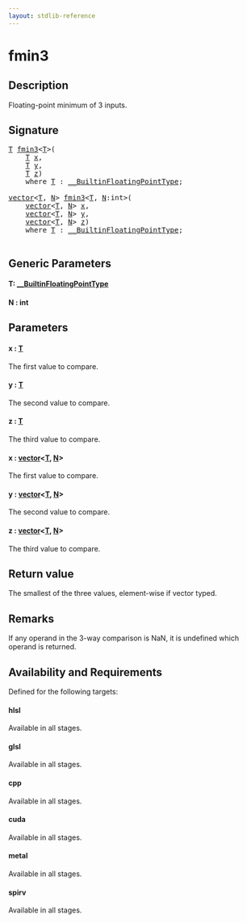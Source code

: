 ```yaml
---
layout: stdlib-reference
---
```


# fmin3

## Description

Floating-point minimum of 3 inputs.



## Signature 

<pre>
<a href="fmin3#typeparam-T" class="code_type">T</a> <a href="fmin3">fmin3</a>&lt;<a href="fmin3#typeparam-T" class="code_type">T</a>&gt;(
    <a href="fmin3#typeparam-T" class="code_type">T</a> <a href="fmin3#decl-x" class="code_param">x</a>,
    <a href="fmin3#typeparam-T" class="code_type">T</a> <a href="fmin3#decl-y" class="code_param">y</a>,
    <a href="fmin3#typeparam-T" class="code_type">T</a> <a href="fmin3#decl-z" class="code_param">z</a>)
    <span class='code_keyword'>where</span> <a href="fmin3#typeparam-T" class="code_type">T</a> : <a href="../interfaces/0_builtinfloatingpointtype-029hm/index" class="code_type">__BuiltinFloatingPointType</a>;

<a href="../types/vector/index" class="code_type">vector</a>&lt;<a href="fmin3#typeparam-T" class="code_type">T</a>, <a href="fmin3#decl-N" class="code_var">N</a>&gt; <a href="fmin3">fmin3</a>&lt;<a href="fmin3#typeparam-T" class="code_type">T</a>, <a href="fmin3#decl-N" class="code_var">N</a>:<span class="code_keyword">int</span>&gt;(
    <a href="../types/vector/index" class="code_type">vector</a>&lt;<a href="fmin3#typeparam-T" class="code_type">T</a>, <a href="fmin3#decl-N" class="code_var">N</a>&gt; <a href="fmin3#decl-x" class="code_param">x</a>,
    <a href="../types/vector/index" class="code_type">vector</a>&lt;<a href="fmin3#typeparam-T" class="code_type">T</a>, <a href="fmin3#decl-N" class="code_var">N</a>&gt; <a href="fmin3#decl-y" class="code_param">y</a>,
    <a href="../types/vector/index" class="code_type">vector</a>&lt;<a href="fmin3#typeparam-T" class="code_type">T</a>, <a href="fmin3#decl-N" class="code_var">N</a>&gt; <a href="fmin3#decl-z" class="code_param">z</a>)
    <span class='code_keyword'>where</span> <a href="fmin3#typeparam-T" class="code_type">T</a> : <a href="../interfaces/0_builtinfloatingpointtype-029hm/index" class="code_type">__BuiltinFloatingPointType</a>;

</pre>

## Generic Parameters

####  <a id="typeparam-T"></a>T: [\_\_BuiltinFloatingPointType](../interfaces/0_builtinfloatingpointtype-029hm/index)
####  <a id="decl-N"></a>N  : int

## Parameters

####  <a id="decl-x"></a>x  : [T](fmin3#typeparam-T)
The first value to compare.

####  <a id="decl-y"></a>y  : [T](fmin3#typeparam-T)
The second value to compare.

####  <a id="decl-z"></a>z  : [T](fmin3#typeparam-T)
The third value to compare.

####  <a id="decl-x"></a>x  : [vector](../types/vector/index)\<[T](../types/vector/index#typeparam-T), [N](../types/vector/index#decl-N)\>
The first value to compare.

####  <a id="decl-y"></a>y  : [vector](../types/vector/index)\<[T](../types/vector/index#typeparam-T), [N](../types/vector/index#decl-N)\>
The second value to compare.

####  <a id="decl-z"></a>z  : [vector](../types/vector/index)\<[T](../types/vector/index#typeparam-T), [N](../types/vector/index#decl-N)\>
The third value to compare.


## Return value
The smallest of the three values, element-wise if vector typed.

## Remarks
If any operand in the 3-way comparison is NaN, it is undefined which operand is returned.


## Availability and Requirements

Defined for the following targets:

#### hlsl
Available in all stages.

#### glsl
Available in all stages.

#### cpp
Available in all stages.

#### cuda
Available in all stages.

#### metal
Available in all stages.

#### spirv
Available in all stages.




